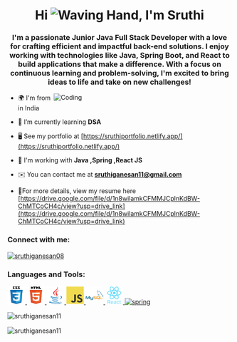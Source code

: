 <h1 align="center">Hi <img src="https://user-images.githubusercontent.com/18350557/176309783-0785949b-9127-417c-8b55-ab5a4333674e.gif" alt="Waving Hand" width="30" height="30">, I'm Sruthi</h1>
<h3 align="center">I'm a passionate Junior Java Full Stack Developer with a love for crafting efficient and impactful back-end solutions. I enjoy working with technologies like Java, Spring Boot, and React to build applications that make a difference. With a focus on continuous learning and problem-solving, I'm excited to bring ideas to life and take on new challenges!</h3>
<img align="right" alt="Coding" width="400" src="https://media.tenor.com/IF2JdxzmyN4AAAAj/coding-girl.gif">

- 🌍  I'm from in India

- 🌱 I’m currently learning **DSA**

- 🖥️ See my portfolio at [https://sruthiportfolio.netlify.app/](https://sruthiportfolio.netlify.app/)

- 🧠 I'm working with **Java ,Spring ,React JS**

- ✉️ You can contact me at **sruthiganesan11@gmail.com**

- 📄For more details, view my resume here [https://drive.google.com/file/d/1n8wilamkCFMMJCplnKdBW-ChMTCoCH4c/view?usp=drive_link](https://drive.google.com/file/d/1n8wilamkCFMMJCplnKdBW-ChMTCoCH4c/view?usp=drive_link)

<h3 align="left">Connect with me:</h3>
<p align="left">
<a href="https://linkedin.com/in/sruthiganesan08" target="blank"><img align="center" src="https://raw.githubusercontent.com/rahuldkjain/github-profile-readme-generator/master/src/images/icons/Social/linked-in-alt.svg" alt="sruthiganesan08" height="30" width="40" /></a>
</p>

<h3 align="left">Languages and Tools:</h3>
<p align="left"> <a href="https://www.w3schools.com/css/" target="_blank" rel="noreferrer"> <img src="https://raw.githubusercontent.com/devicons/devicon/master/icons/css3/css3-original-wordmark.svg" alt="css3" width="40" height="40"/> </a> <a href="https://www.w3.org/html/" target="_blank" rel="noreferrer"> <img src="https://raw.githubusercontent.com/devicons/devicon/master/icons/html5/html5-original-wordmark.svg" alt="html5" width="40" height="40"/> </a> <a href="https://www.java.com" target="_blank" rel="noreferrer"> <img src="https://raw.githubusercontent.com/devicons/devicon/master/icons/java/java-original.svg" alt="java" width="40" height="40"/> </a> <a href="https://developer.mozilla.org/en-US/docs/Web/JavaScript" target="_blank" rel="noreferrer"> <img src="https://raw.githubusercontent.com/devicons/devicon/master/icons/javascript/javascript-original.svg" alt="javascript" width="40" height="40"/> </a> <a href="https://www.mysql.com/" target="_blank" rel="noreferrer"> <img src="https://raw.githubusercontent.com/devicons/devicon/master/icons/mysql/mysql-original-wordmark.svg" alt="mysql" width="40" height="40"/> </a> <a href="https://reactjs.org/" target="_blank" rel="noreferrer"> <img src="https://raw.githubusercontent.com/devicons/devicon/master/icons/react/react-original-wordmark.svg" alt="react" width="40" height="40"/> </a> <a href="https://spring.io/" target="_blank" rel="noreferrer"> <img src="https://www.vectorlogo.zone/logos/springio/springio-icon.svg" alt="spring" width="40" height="40"/> </a> </p>

<p><img align="center" src="https://github-readme-stats.vercel.app/api/top-langs?username=sruthiganesan11&show_icons=true&locale=en&layout=compact" alt="sruthiganesan11" /></p>

<p><img align="center" src="https://github-readme-streak-stats.herokuapp.com/?user=sruthiganesan11&" alt="sruthiganesan11" /></p>
